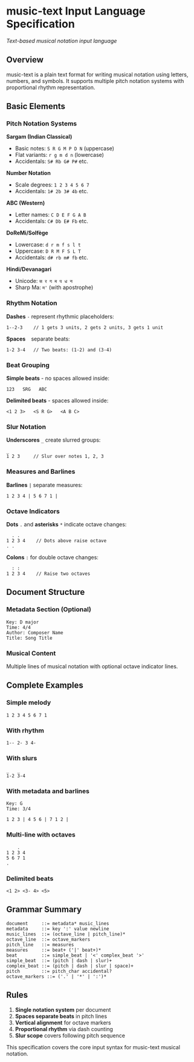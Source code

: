 # music-text Input Language Specification

*Text-based musical notation input language*

## Overview

music-text is a plain text format for writing musical notation using letters, numbers, and symbols. It supports multiple pitch notation systems with proportional rhythm representation.

## Basic Elements

### Pitch Notation Systems

**Sargam (Indian Classical)**
- Basic notes: `S R G M P D N` (uppercase)
- Flat variants: `r g m d n` (lowercase) 
- Accidentals: `S# Rb G# P#` etc.

**Number Notation**
- Scale degrees: `1 2 3 4 5 6 7`
- Accidentals: `1# 2b 3# 4b` etc.

**ABC (Western)**  
- Letter names: `C D E F G A B`
- Accidentals: `C# Db E# Fb` etc.

**DoReMi/Solfège**
- Lowercase: `d r m f s l t`
- Uppercase: `D R M F S L T`
- Accidentals: `d# rb m# fb` etc.

**Hindi/Devanagari**
- Unicode: `स र ग म प ध न`
- Sharp Ma: `म'` (with apostrophe)

### Rhythm Notation

**Dashes** `-` represent rhythmic placeholders:
```
1--2-3    // 1 gets 3 units, 2 gets 2 units, 3 gets 1 unit
```

**Spaces** ` ` separate beats:
```
1-2 3-4   // Two beats: (1-2) and (3-4)
```

### Beat Grouping

**Simple beats** - no spaces allowed inside:
```
123   SRG   ABC
```

**Delimited beats** - spaces allowed inside:
```
<1 2 3>   <S R G>   <A B C>
```

### Slur Notation

**Underscores** `_` create slurred groups:
```
_
1 2 3     // Slur over notes 1, 2, 3
```

### Measures and Barlines

**Barlines** `|` separate measures:
```
1 2 3 4 | 5 6 7 1 |
```

### Octave Indicators

**Dots** `.` and **asterisks** `*` indicate octave changes:
```
  . .
1 2 3 4    // Dots above raise octave
. .
```

**Colons** `:` for double octave changes:
```
  : :
1 2 3 4    // Raise two octaves
```

## Document Structure

### Metadata Section (Optional)
```
Key: D major
Time: 4/4
Author: Composer Name
Title: Song Title
```

### Musical Content
Multiple lines of musical notation with optional octave indicator lines.

## Complete Examples

### Simple melody
```
1 2 3 4 5 6 7 1
```

### With rhythm
```
1-- 2- 3 4-
```

### With slurs
```
_   _
1-2 3-4
```

### With metadata and barlines
```
Key: G
Time: 3/4

1 2 3 | 4 5 6 | 7 1 2 |
```

### Multi-line with octaves
```
    .
1 2 3 4
5 6 7 1
.
```

### Delimited beats
```
<1 2> <3- 4> <5>
```

## Grammar Summary

```
document     ::= metadata* music_lines
metadata     ::= key ':' value newline  
music_lines  ::= (octave_line | pitch_line)*
octave_line  ::= octave_markers
pitch_line   ::= measures
measures     ::= beat+ ('|' beat+)*
beat         ::= simple_beat | '<' complex_beat '>'
simple_beat  ::= (pitch | dash | slur)+
complex_beat ::= (pitch | dash | slur | space)+
pitch        ::= pitch_char accidental?
octave_markers ::= ('.' | '*' | ':')*
```

## Rules

1. **Single notation system** per document
2. **Spaces separate beats** in pitch lines  
3. **Vertical alignment** for octave markers
4. **Proportional rhythm** via dash counting
5. **Slur scope** covers following pitch sequence

This specification covers the core input syntax for music-text musical notation.
